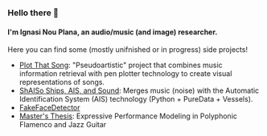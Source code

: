 ### Hello there 👋

#### I'm Ignasi Nou Plana, an audio/music (and image) researcher.

Here you can find some (mostly unifnished or in progress) side projects!

- [Plot That Song](https://github.com/Ignasinou/plotthatsong): "Pseudoartistic" project that combines music information retrieval with pen plotter technology to create visual representations of songs.
- [ShAISo Ships, AIS, and Sound](https://github.com/Ignasinou/SHAISO): Merges music (noise) with the Automatic Identification System (AIS) technology (Python + PureData + Vessels).
- [FakeFaceDetector]()
- [Master's Thesis](https://github.com/Ignasinou/Expressive-Performance-Modeling-in-Polyphonic-Flamenco-and-Jazz-Guitar): Expressive Performance Modeling in Polyphonic Flamenco and Jazz Guitar
